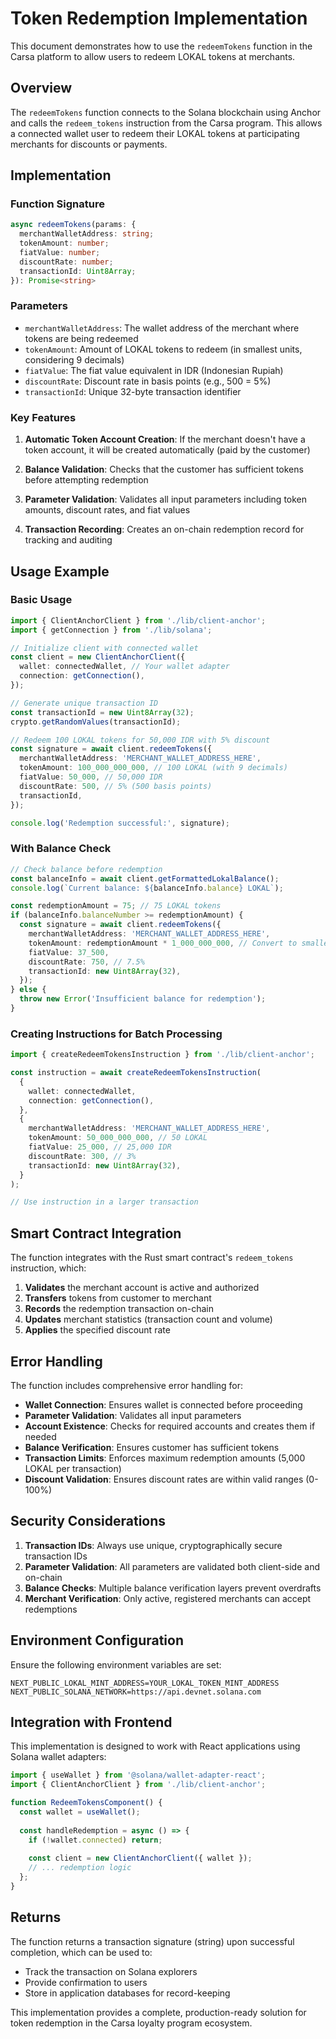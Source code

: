 # Token Redemption Implementation

This document demonstrates how to use the `redeemTokens` function in the Carsa platform to allow users to redeem LOKAL tokens at merchants.

## Overview

The `redeemTokens` function connects to the Solana blockchain using Anchor and calls the `redeem_tokens` instruction from the Carsa program. This allows a connected wallet user to redeem their LOKAL tokens at participating merchants for discounts or payments.

## Implementation

### Function Signature

```typescript
async redeemTokens(params: {
  merchantWalletAddress: string;
  tokenAmount: number;
  fiatValue: number;
  discountRate: number;
  transactionId: Uint8Array;
}): Promise<string>
```

### Parameters

- `merchantWalletAddress`: The wallet address of the merchant where tokens are being redeemed
- `tokenAmount`: Amount of LOKAL tokens to redeem (in smallest units, considering 9 decimals)
- `fiatValue`: The fiat value equivalent in IDR (Indonesian Rupiah)
- `discountRate`: Discount rate in basis points (e.g., 500 = 5%)
- `transactionId`: Unique 32-byte transaction identifier

### Key Features

1. **Automatic Token Account Creation**: If the merchant doesn't have a token account, it will be created automatically (paid by the customer)

2. **Balance Validation**: Checks that the customer has sufficient tokens before attempting redemption

3. **Parameter Validation**: Validates all input parameters including token amounts, discount rates, and fiat values

4. **Transaction Recording**: Creates an on-chain redemption record for tracking and auditing

## Usage Example

### Basic Usage

```typescript
import { ClientAnchorClient } from './lib/client-anchor';
import { getConnection } from './lib/solana';

// Initialize client with connected wallet
const client = new ClientAnchorClient({
  wallet: connectedWallet, // Your wallet adapter
  connection: getConnection(),
});

// Generate unique transaction ID
const transactionId = new Uint8Array(32);
crypto.getRandomValues(transactionId);

// Redeem 100 LOKAL tokens for 50,000 IDR with 5% discount
const signature = await client.redeemTokens({
  merchantWalletAddress: 'MERCHANT_WALLET_ADDRESS_HERE',
  tokenAmount: 100_000_000_000, // 100 LOKAL (with 9 decimals)
  fiatValue: 50_000, // 50,000 IDR
  discountRate: 500, // 5% (500 basis points)
  transactionId,
});

console.log('Redemption successful:', signature);
```

### With Balance Check

```typescript
// Check balance before redemption
const balanceInfo = await client.getFormattedLokalBalance();
console.log(`Current balance: ${balanceInfo.balance} LOKAL`);

const redemptionAmount = 75; // 75 LOKAL tokens
if (balanceInfo.balanceNumber >= redemptionAmount) {
  const signature = await client.redeemTokens({
    merchantWalletAddress: 'MERCHANT_WALLET_ADDRESS_HERE',
    tokenAmount: redemptionAmount * 1_000_000_000, // Convert to smallest units
    fiatValue: 37_500,
    discountRate: 750, // 7.5%
    transactionId: new Uint8Array(32),
  });
} else {
  throw new Error('Insufficient balance for redemption');
}
```

### Creating Instructions for Batch Processing

```typescript
import { createRedeemTokensInstruction } from './lib/client-anchor';

const instruction = await createRedeemTokensInstruction(
  {
    wallet: connectedWallet,
    connection: getConnection(),
  },
  {
    merchantWalletAddress: 'MERCHANT_WALLET_ADDRESS_HERE',
    tokenAmount: 50_000_000_000, // 50 LOKAL
    fiatValue: 25_000, // 25,000 IDR
    discountRate: 300, // 3%
    transactionId: new Uint8Array(32),
  }
);

// Use instruction in a larger transaction
```

## Smart Contract Integration

The function integrates with the Rust smart contract's `redeem_tokens` instruction, which:

1. **Validates** the merchant account is active and authorized
2. **Transfers** tokens from customer to merchant
3. **Records** the redemption transaction on-chain
4. **Updates** merchant statistics (transaction count and volume)
5. **Applies** the specified discount rate

## Error Handling

The function includes comprehensive error handling for:

- **Wallet Connection**: Ensures wallet is connected before proceeding
- **Parameter Validation**: Validates all input parameters
- **Account Existence**: Checks for required accounts and creates them if needed
- **Balance Verification**: Ensures customer has sufficient tokens
- **Transaction Limits**: Enforces maximum redemption amounts (5,000 LOKAL per transaction)
- **Discount Validation**: Ensures discount rates are within valid ranges (0-100%)

## Security Considerations

1. **Transaction IDs**: Always use unique, cryptographically secure transaction IDs
2. **Parameter Validation**: All parameters are validated both client-side and on-chain
3. **Balance Checks**: Multiple balance verification layers prevent overdrafts
4. **Merchant Verification**: Only active, registered merchants can accept redemptions

## Environment Configuration

Ensure the following environment variables are set:

```env
NEXT_PUBLIC_LOKAL_MINT_ADDRESS=YOUR_LOKAL_TOKEN_MINT_ADDRESS
NEXT_PUBLIC_SOLANA_NETWORK=https://api.devnet.solana.com
```

## Integration with Frontend

This implementation is designed to work with React applications using Solana wallet adapters:

```typescript
import { useWallet } from '@solana/wallet-adapter-react';
import { ClientAnchorClient } from './lib/client-anchor';

function RedeemTokensComponent() {
  const wallet = useWallet();
  
  const handleRedemption = async () => {
    if (!wallet.connected) return;
    
    const client = new ClientAnchorClient({ wallet });
    // ... redemption logic
  };
}
```

## Returns

The function returns a transaction signature (string) upon successful completion, which can be used to:

- Track the transaction on Solana explorers
- Provide confirmation to users
- Store in application databases for record-keeping

This implementation provides a complete, production-ready solution for token redemption in the Carsa loyalty program ecosystem.
